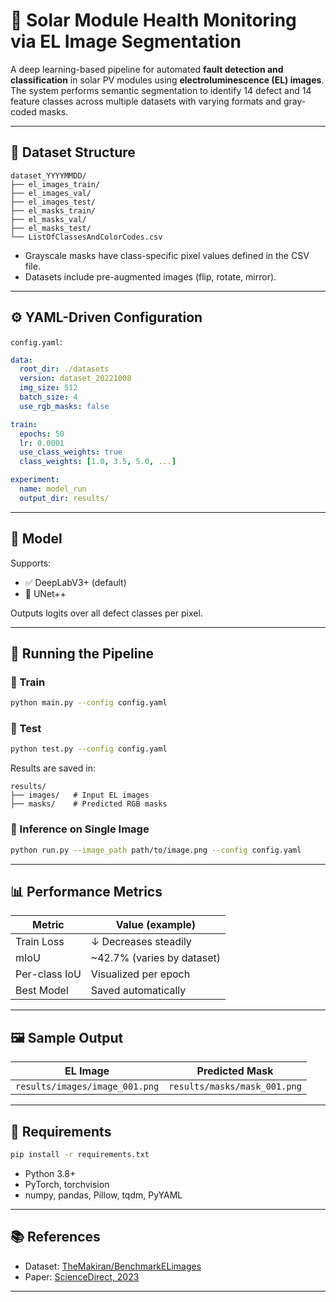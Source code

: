 # 🔆 Solar Module Health Monitoring via EL Image Segmentation

A deep learning-based pipeline for automated **fault detection and classification** in solar PV modules using **electroluminescence (EL) images**. The system performs semantic segmentation to identify 14 defect and 14 feature classes across multiple datasets with varying formats and gray-coded masks.

---

## 📁 Dataset Structure

```
dataset_YYYYMMDD/
├── el_images_train/
├── el_images_val/
├── el_images_test/
├── el_masks_train/
├── el_masks_val/
├── el_masks_test/
└── ListOfClassesAndColorCodes.csv
```

- Grayscale masks have class-specific pixel values defined in the CSV file.
- Datasets include pre-augmented images (flip, rotate, mirror).

---

## ⚙️ YAML-Driven Configuration

 `config.yaml`:

```yaml
data:
  root_dir: ./datasets
  version: dataset_20221008
  img_size: 512
  batch_size: 4
  use_rgb_masks: false

train:
  epochs: 50
  lr: 0.0001
  use_class_weights: true
  class_weights: [1.0, 3.5, 5.0, ...]

experiment:
  name: model_run
  output_dir: results/
```

---

## 🧠 Model

Supports:

- ✅ DeepLabV3+ (default)
- 🧪 UNet++

Outputs logits over all defect classes per pixel.

---

## 🚀 Running the Pipeline

### 🔹 Train

```bash
python main.py --config config.yaml
```

### 🔹 Test

```bash
python test.py --config config.yaml
```

Results are saved in:

```
results/
├── images/   # Input EL images
├── masks/    # Predicted RGB masks
```

### 🔹 Inference on Single Image

```bash
python run.py --image_path path/to/image.png --config config.yaml
```

---

## 📊 Performance Metrics

| Metric        | Value (example)             |
| ------------- | --------------------------- |
| Train Loss    | ↓ Decreases steadily        |
| mIoU          | ~42.7% (varies by dataset)  |
| Per-class IoU | Visualized per epoch        |
| Best Model    | Saved automatically         |

---

## 🖼️ Sample Output

| EL Image                       | Predicted Mask               |
| ----------------------------- | ---------------------------- |
| `results/images/image_001.png` | `results/masks/mask_001.png` |

---

## 🔧 Requirements

```bash
pip install -r requirements.txt
```

- Python 3.8+
- PyTorch, torchvision
- numpy, pandas, Pillow, tqdm, PyYAML

---

## 📚 References

- Dataset: [TheMakiran/BenchmarkELimages](https://github.com/TheMakiran/BenchmarkELimages)
- Paper: [ScienceDirect, 2023](https://www.sciencedirect.com/science/article/pii/S2772941923000017)

---

